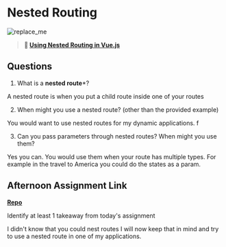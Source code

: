 # Nested Routing

![replace_me](https://codeworks.blob.core.windows.net/public/assets/img/illustrations/placeholder.svg)

> **📖 [Using Nested Routing in Vue.js](https://codeworksacademy.com/fs-student-guide/resources/wk6/04-Child-Routes)**

## Questions

1. What is a **nested route***?

A nested route is when you put a child route inside one of your routes

2. When might you use a nested route? (other than the provided example)

You would want to use nested routes for my dynamic applications. f

3. Can you pass parameters through nested routes? When might you use them?

Yes you can. You would use them when your route has multiple types. For example in the travel to America you could do the states as a param.

## Afternoon Assignment Link

**[Repo](https://github.com/uwilledw/blogger)**

Identify at least 1 takeaway from today's assignment

I didn't know that you could nest routes I will now keep that in mind and try to use a nested route in one of my applications.

